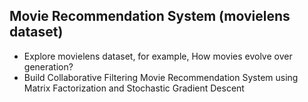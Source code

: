 ## Movie Recommendation System (movielens dataset)
- Explore movielens dataset, for example, How movies evolve over generation?
- Build Collaborative Filtering Movie Recommendation System using Matrix Factorization and Stochastic Gradient Descent
